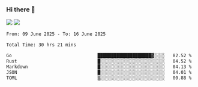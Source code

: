 ### Hi there 👋️

![](https://komarev.com/ghpvc/?username=Loner1024)
![](https://hit.yhype.me/github/profile?account_id=20189164)

<!--START_SECTION:waka-->

```txt
From: 09 June 2025 - To: 16 June 2025

Total Time: 30 hrs 21 mins

Go                                ████████████████████▓░░░░   82.52 %
Rust                              █░░░░░░░░░░░░░░░░░░░░░░░░   04.52 %
Markdown                          █░░░░░░░░░░░░░░░░░░░░░░░░   04.13 %
JSON                              █░░░░░░░░░░░░░░░░░░░░░░░░   04.01 %
TOML                              ▒░░░░░░░░░░░░░░░░░░░░░░░░   00.88 %
```

<!--END_SECTION:waka-->



